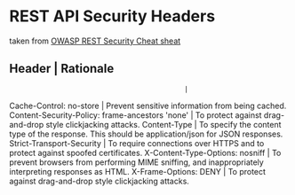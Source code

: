 ﻿# REST API Security Headers

taken from [OWASP REST Security Cheat sheat](https://cheatsheetseries.owasp.org/cheatsheets/REST_Security_Cheat_Sheet.html)

Header	                                        | Rationale
--------------------------------------------------------------------------------------------------------------------------------------------------------
                                                |
Cache-Control: no-store	                        | Prevent sensitive information from being cached.
Content-Security-Policy: frame-ancestors 'none'	| To protect against drag-and-drop style clickjacking attacks.
Content-Type	                                | To specify the content type of the response. This should be application/json for JSON responses.
Strict-Transport-Security	                    | To require connections over HTTPS and to protect against spoofed certificates.
X-Content-Type-Options: nosniff	                | To prevent browsers from performing MIME sniffing, and inappropriately interpreting responses as HTML.
X-Frame-Options: DENY	                        | To protect against drag-and-drop style clickjacking attacks.
